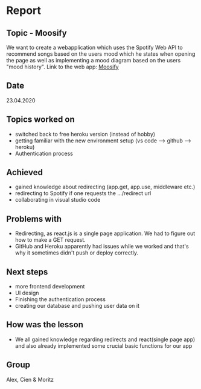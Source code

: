 # Report

## Topic - Moosify
We want to create a webapplication which uses the Spotify Web API to recommend songs based on the users mood which he states when opening the page as well as implementing a mood diagram based on the users "mood history".
Link to the web app: [Moosify](https://moosify.herokuapp.com/)

## Date 
23.04.2020

## Topics worked on
- switched back to free heroku version (instead of hobby)
- getting familiar with the new environment setup (vs code --> github --> heroku)
- Authentication process

## Achieved 
 - gained knowledge about redirecting (app.get, app.use, middleware etc.)
 - redirecting to Spotify if one requests the .../redirect url
 - collaborating in visual studio code


## Problems with
 - Redirecting, as react.js is a single page application. We had to figure out how to make a GET request.
 - GitHub and Heroku apparently had issues while we worked and that's why it sometimes didn't push or deploy correctly.
 
## Next steps
- more frontend development
- UI design
- Finishing the authentication process
- creating our database and pushing user data on it

## How was the lesson 
 + We all gained knowledge regarding redirects and react(single page app) and also already implemented some crucial basic functions for our app

## Group
Alex, Cien & Moritz
